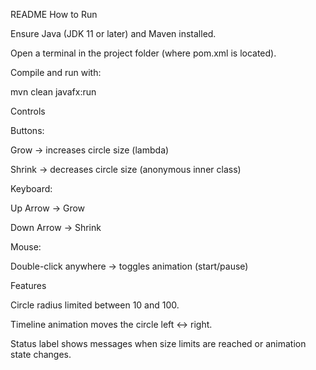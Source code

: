 README
How to Run

Ensure  Java (JDK 11 or later) and Maven installed.

Open a terminal in the project folder (where pom.xml is located).

Compile and run with:

mvn clean javafx:run

Controls

Buttons:

Grow → increases circle size (lambda)

Shrink → decreases circle size (anonymous inner class)

Keyboard:

Up Arrow → Grow

Down Arrow → Shrink

Mouse:

Double-click anywhere → toggles animation (start/pause)

Features

Circle radius limited between 10 and 100.

Timeline animation moves the circle left ↔ right.

Status label shows messages when size limits are reached or animation state changes.
